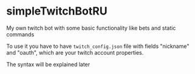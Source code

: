 # simpleTwitchBotRU
My own twitch bot with some basic functionality like bets and static commands

To use it you have to have `twitch_config.json` file with fields "nickname" and "oauth", which are your twitch account properties.

The syntax will be explained later

